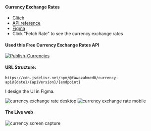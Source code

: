 
#### Currency Exchange Rates
* [Glitch](https://dynamic-web---api---penny.glitch.me/)
* [API reference](https://github.com/fawazahmed0/exchange-api?tab=readme-ov-file)
* [Figma](https://www.figma.com/file/njClMNPUWTN5foeX4wHwXO/DW--web-2?type=design&node-id=0%3A1&mode=design&t=YNGtDJpG6Ye95Of4-1)
* Click "Fetch Rate" to see the currency exchange rates


#### Used this Free Currency Exchange Rates API
[![Publish-Currencies](https://github.com/fawazahmed0/exchange-api/actions/workflows/run.yml/badge.svg)](https://github.com/fawazahmed0/exchange-api/actions/workflows/run.yml)

#### URL Structure:
`https://cdn.jsdelivr.net/npm/@fawazahmed0/currency-api@{date}/{apiVersion}/{endpoint}`


I design the UI in Figma.

![currency exchange rate desktop](https://github.com/PanithanPenny/ITP-Dynamic-Web/assets/143921260/43c139ba-d67f-4825-a13f-7cf356d3aed6)
![currency exchange rate mobile](https://github.com/PanithanPenny/ITP-Dynamic-Web/assets/143921260/9b983645-438b-4885-9817-6f21cdf0ab0e)


#### The Live web
![currency screen capture](https://github.com/PanithanPenny/ITP-Dynamic-Web/assets/143921260/d4c059a3-7885-4ef3-852b-b947b6ffc5ca)



